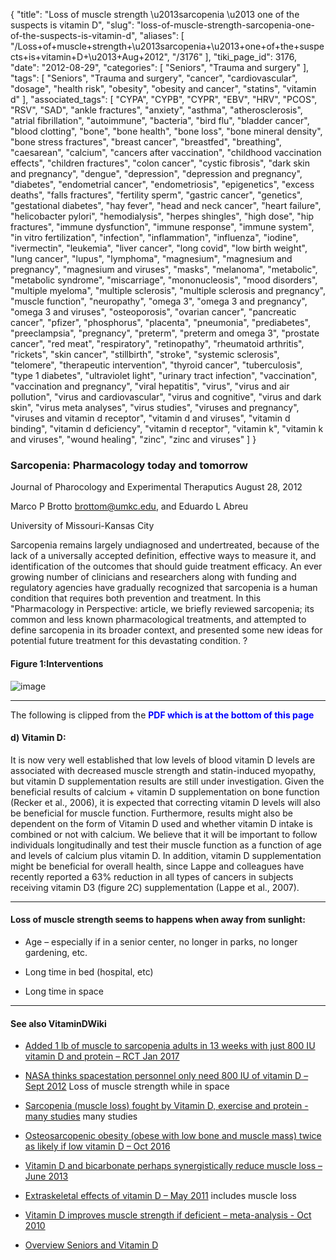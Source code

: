 {
    "title": "Loss of muscle strength \u2013sarcopenia \u2013 one of the suspects is vitamin D",
    "slug": "loss-of-muscle-strength-sarcopenia-one-of-the-suspects-is-vitamin-d",
    "aliases": [
        "/Loss+of+muscle+strength+\u2013sarcopenia+\u2013+one+of+the+suspects+is+vitamin+D+\u2013+Aug+2012",
        "/3176"
    ],
    "tiki_page_id": 3176,
    "date": "2012-08-29",
    "categories": [
        "Seniors",
        "Trauma and surgery"
    ],
    "tags": [
        "Seniors",
        "Trauma and surgery",
        "cancer",
        "cardiovascular",
        "dosage",
        "health risk",
        "obesity",
        "obesity and cancer",
        "statins",
        "vitamin d"
    ],
    "associated_tags": [
        "CYPA",
        "CYPB",
        "CYPR",
        "EBV",
        "HRV",
        "PCOS",
        "RSV",
        "SAD",
        "ankle fractures",
        "anxiety",
        "asthma",
        "atherosclerosis",
        "atrial fibrillation",
        "autoimmune",
        "bacteria",
        "bird flu",
        "bladder cancer",
        "blood clotting",
        "bone",
        "bone health",
        "bone loss",
        "bone mineral density",
        "bone stress fractures",
        "breast cancer",
        "breastfed",
        "breathing",
        "caesarean",
        "calcium",
        "cancers after vaccination",
        "childhood vaccination effects",
        "children fractures",
        "colon cancer",
        "cystic fibrosis",
        "dark skin and pregnancy",
        "dengue",
        "depression",
        "depression and pregnancy",
        "diabetes",
        "endometrial cancer",
        "endometriosis",
        "epigenetics",
        "excess deaths",
        "falls fractures",
        "fertility sperm",
        "gastric cancer",
        "genetics",
        "gestational diabetes",
        "hay fever",
        "head and neck cancer",
        "heart failure",
        "helicobacter pylori",
        "hemodialysis",
        "herpes shingles",
        "high dose",
        "hip fractures",
        "immune dysfunction",
        "immune response",
        "immune system",
        "in vitro fertilization",
        "infection",
        "inflammation",
        "influenza",
        "iodine",
        "ivermectin",
        "leukemia",
        "liver cancer",
        "long covid",
        "low birth weight",
        "lung cancer",
        "lupus",
        "lymphoma",
        "magnesium",
        "magnesium and pregnancy",
        "magnesium and viruses",
        "masks",
        "melanoma",
        "metabolic",
        "metabolic syndrome",
        "miscarriage",
        "mononucleosis",
        "mood disorders",
        "multiple myeloma",
        "multiple sclerosis",
        "multiple sclerosis and pregnancy",
        "muscle function",
        "neuropathy",
        "omega 3",
        "omega 3 and pregnancy",
        "omega 3 and viruses",
        "osteoporosis",
        "ovarian cancer",
        "pancreatic cancer",
        "pfizer",
        "phosphorus",
        "placenta",
        "pneumonia",
        "prediabetes",
        "preeclampsia",
        "pregnancy",
        "preterm",
        "preterm and omega 3",
        "prostate cancer",
        "red meat",
        "respiratory",
        "retinopathy",
        "rheumatoid arthritis",
        "rickets",
        "skin cancer",
        "stillbirth",
        "stroke",
        "systemic sclerosis",
        "telomere",
        "therapeutic intervention",
        "thyroid cancer",
        "tuberculosis",
        "type 1 diabetes",
        "ultraviolet light",
        "urinary tract infection",
        "vaccination",
        "vaccination and pregnancy",
        "viral hepatitis",
        "virus",
        "virus and air pollution",
        "virus and cardiovascular",
        "virus and cognitive",
        "virus and dark skin",
        "virus meta analyses",
        "virus studies",
        "viruses and pregnancy",
        "viruses and vitamin d receptor",
        "vitamin d and viruses",
        "vitamin d binding",
        "vitamin d deficiency",
        "vitamin d receptor",
        "vitamin k",
        "vitamin k and viruses",
        "wound healing",
        "zinc",
        "zinc and viruses"
    ]
}


### Sarcopenia: Pharmacology today and tomorrow

Journal of Pharocology and Experimental Theraputics August 28, 2012 

Marco P Brotto brottom@umkc.edu, and Eduardo L Abreu

University of Missouri-Kansas City

Sarcopenia remains largely undiagnosed and undertreated, because of the lack of a universally accepted definition, effective ways to measure it, and identification of the outcomes that should guide treatment efficacy. An ever growing number of clinicians and researchers along with funding and regulatory agencies have gradually recognized that sarcopenia is a human condition that requires both prevention and treatment. In this "Pharmacology in Perspective: article, we briefly reviewed sarcopenia; its common and less known pharmacological treatments, and attempted to define sarcopenia in its broader context, and presented some new ideas for potential future treatment for this devastating condition. ?

#### Figure 1:Interventions

<img src="https://d378j1rmrlek7x.cloudfront.net/attachments/jpeg/sarcopenia.jpg" alt="image" style="max-width: 600px;">

---

The following is clipped from the  **<span style="color:#00F;">PDF which is at the bottom of  this page</span>** 

#### d) Vitamin D:

It is now very well established that low levels of blood vitamin D levels are associated with decreased muscle strength and statin-induced myopathy, but vitamin D supplementation results are still under investigation. Given the beneficial results of calcium + vitamin D supplementation on bone function (Recker et al., 2006), it is expected that correcting vitamin D levels will also be beneficial for muscle function. Furthermore, results might also be dependent on the form of Vitamin D used and whether vitamin D intake is combined or not with calcium. We believe that it will be important to follow individuals longitudinally and test their muscle function as a function of age and levels of calcium plus vitamin D. In addition, vitamin D supplementation might be beneficial for overall health, since Lappe and colleagues have recently reported a 63% reduction in all types of cancers in subjects receiving vitamin D3 (figure 2C) supplementation (Lappe et al., 2007).

---

#### Loss of muscle strength seems to happens when away from sunlight:

* Age – especially if in a senior center, no longer in parks, no longer gardening, etc.

* Long time in bed (hospital, etc)

* Long time in space

---

#### See also VitaminDWiki

* [Added 1 lb of muscle to sarcopenia adults in 13 weeks with just 800 IU vitamin D and protein – RCT Jan 2017](/tags/added-1-lb-of-muscle-to-sarcopenia-adults-in-13-weeks-with-just-800-iu-vitamin-d-and-protein-rct-jan-2017.html)

* [NASA thinks spacestation personnel only need 800 IU of vitamin D – Sept 2012](/posts/nasa-thinks-spacestation-personnel-only-need-800-iu-of-vitamin-d) Loss of muscle strength while in space

* [Sarcopenia (muscle loss) fought by Vitamin D, exercise and protein - many studies](/posts/sarcopenia-muscle-loss-fought-by-vitamin-d-exercise-and-protein-many-studies) many studies

* [Osteosarcopenic obesity (obese with low bone and muscle mass) twice as likely if low vitamin D – Oct 2016](/tags/osteosarcopenic-obesity-obese-with-low-bone-and-muscle-mass-twice-as-likely-if-low-vitamin-d-oct-2016.html)

* [Vitamin D and bicarbonate perhaps synergistically reduce muscle loss – June 2013](/posts/vitamin-d-and-bicarbonate-perhaps-synergistically-reduce-muscle-loss)

* [Extraskeletal effects of vitamin D – May 2011](/tags/extraskeletal-effects-of-vitamin-d-may-2011.html) includes muscle loss

* [Vitamin D improves muscle strength if deficient – meta-analysis - Oct 2010](/tags/vitamin-d-improves-muscle-strength-if-deficient-meta-analysis-oct-2010.html)

* [Overview Seniors and Vitamin D](/tags/overview-seniors-and-vitamin-d.html)